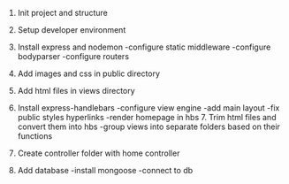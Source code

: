 1. Init project and structure
2. Setup developer environment
3. Install express and nodemon
   -configure static middleware
   -configure bodyparser
   -configure routers

4. Add images and css in public directory
5. Add html files in views directory
6. Install express-handlebars
   -configure view engine
   -add main layout
   -fix public styles hyperlinks
   -render homepage in hbs 7. Trim html files and convert them into hbs
   -group views into separate folders based on their functions
7. Create controller folder with home controller
8. Add database
   -install mongoose
   -connect to db
